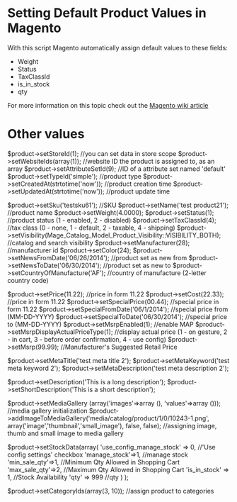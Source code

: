 # Setting Default Product Values in Magento #

With this script Magento automatically assign default values to these fields:

- Weight
- Status
- TaxClassId
- is_in_stock
- qty

For more information on this topic check out the [Magento wiki article](http://www.magentocommerce.com/wiki/5_-_modules_and_development/0_-_module_development_in_magento/customizing_magento_using_event-observer_method)

# Other values #

$product->setStoreId(1); //you can set data in store scope
$product->setWebsiteIds(array(1)); //website ID the product is assigned to, as an array
$product->setAttributeSetId(9); //ID of a attribute set named 'default'
$product->setTypeId('simple'); //product type
$product->setCreatedAt(strtotime('now')); //product creation time
$product->setUpdatedAt(strtotime('now')); //product update time
 
$product->setSku('testsku61'); //SKU
$product->setName('test product21'); //product name
$product->setWeight(4.0000);
$product->setStatus(1); //product status (1 - enabled, 2 - disabled)
$product->setTaxClassId(4); //tax class (0 - none, 1 - default, 2 - taxable, 4 - shipping)
$product->setVisibility(Mage_Catalog_Model_Product_Visibility::VISIBILITY_BOTH); //catalog and search visibility
$product->setManufacturer(28); //manufacturer id
$product->setColor(24);
$product->setNewsFromDate('06/26/2014'); //product set as new from
$product->setNewsToDate('06/30/2014'); //product set as new to
$product->setCountryOfManufacture('AF'); //country of manufacture (2-letter country code)
 
$product->setPrice(11.22); //price in form 11.22
$product->setCost(22.33); //price in form 11.22
$product->setSpecialPrice(00.44); //special price in form 11.22
$product->setSpecialFromDate('06/1/2014'); //special price from (MM-DD-YYYY)
$product->setSpecialToDate('06/30/2014'); //special price to (MM-DD-YYYY)
$product->setMsrpEnabled(1); //enable MAP
$product->setMsrpDisplayActualPriceType(1); //display actual price (1 - on gesture, 2 - in cart, 3 - before order confirmation, 4 - use config)
$product->setMsrp(99.99); //Manufacturer's Suggested Retail Price
 
$product->setMetaTitle('test meta title 2');
$product->setMetaKeyword('test meta keyword 2');
$product->setMetaDescription('test meta description 2');
 
$product->setDescription('This is a long description');
$product->setShortDescription('This is a short description');
 
$product->setMediaGallery (array('images'=>array (), 'values'=>array ())); //media gallery initialization
$product->addImageToMediaGallery('media/catalog/product/1/0/10243-1.png', array('image','thumbnail','small_image'), false, false); //assigning image, thumb and small image to media gallery
 
$product->setStockData(array(
                       'use_config_manage_stock' => 0, //'Use config settings' checkbox
                       'manage_stock'=>1, //manage stock
                       'min_sale_qty'=>1, //Minimum Qty Allowed in Shopping Cart
                       'max_sale_qty'=>2, //Maximum Qty Allowed in Shopping Cart
                       'is_in_stock' => 1, //Stock Availability
                       'qty' => 999 //qty
                   )
    );
 
$product->setCategoryIds(array(3, 10)); //assign product to categories